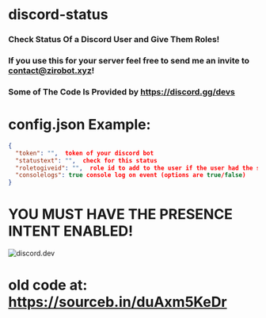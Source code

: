 # discord-status
### Check Status Of a Discord User and Give Them Roles!

### If you use this for your server feel free to send me an invite to contact@zirobot.xyz!

### Some of The Code Is Provided by https://discord.gg/devs

# config.json Example:
```json
{
  "token": "",  token of your discord bot
  "statustext": "",  check for this status
  "roletogiveid": "",  role id to add to the user if the user had the statustext
  "consolelogs": true console log on event (options are true/false)
}
```

# YOU MUST HAVE THE PRESENCE INTENT ENABLED!


![discord.dev](https://cdn.discordapp.com/attachments/628197645537771530/843545696245252136/unknown.png)


# old code at: https://sourceb.in/duAxm5KeDr
